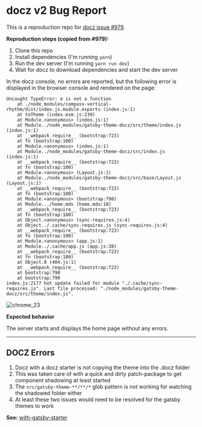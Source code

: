 # docz v2 Bug Report

This is a reproduction repo for [docz issue #979](https://github.com/pedronauck/docz/issues/979).

**Reproduction steps (copied from #979):**

1. Clone this repo
2. Install dependencies (I'm running `yarn`)
3. Run the dev server (I'm running `yarn run dev`)
4. Wait for docz to download dependencies and start the dev server

In the docz console, no errors are reported, but the following error is displayed in the browser console and rendered on the page:

```
Uncaught TypeError: e is not a function
    at ./node_modules/compass-vertical-rhythm/dist/index.js.module.exports (index.js:1)
    at toTheme (index.esm.js:239)
    at Module.<anonymous> (index.js:1)
    at Module../node_modules/gatsby-theme-docz/src/theme/index.js (index.js:1)
    at __webpack_require__ (bootstrap:723)
    at fn (bootstrap:100)
    at Module.<anonymous> (index.js:1)
    at Module../node_modules/gatsby-theme-docz/src/index.js (index.js:1)
    at __webpack_require__ (bootstrap:723)
    at fn (bootstrap:100)
    at Module.<anonymous> (Layout.js:1)
    at Module../node_modules/gatsby-theme-docz/src/base/Layout.js (Layout.js:1)
    at __webpack_require__ (bootstrap:723)
    at fn (bootstrap:100)
    at Module.<anonymous> (bootstrap:790)
    at Module.../home.mdx (home.mdx:18)
    at __webpack_require__ (bootstrap:723)
    at fn (bootstrap:100)
    at Object.<anonymous> (sync-requires.js:4)
    at Object../.cache/sync-requires.js (sync-requires.js:4)
    at __webpack_require__ (bootstrap:723)
    at fn (bootstrap:100)
    at Module.<anonymous> (app.js:1)
    at Module../.cache/app.js (app.js:38)
    at __webpack_require__ (bootstrap:723)
    at fn (bootstrap:100)
    at Object.0 (404.js:1)
    at __webpack_require__ (bootstrap:723)
    at bootstrap:790
    at bootstrap:790
index.js:2177 hot update failed for module "./.cache/sync-requires.js". Last file processed: "./node_modules/gatsby-theme-docz/src/theme/index.js".
```

![chrome_23](https://user-images.githubusercontent.com/24602724/61889843-2ba45300-aed4-11e9-8fbe-a14fc11e1066.png)

**Expected behavior**

The server starts and displays the home page without any errors.

---

## DOCZ Errors

1. Docz with a docz starter is not copying the theme into the .docz folder
2. This was taken care of with a quick and dirty patch-package to get component shadowing at least started
3. The `src/gatsby-theme-**/**/*` glob pattern is not working for watching the shadowed folder either
4. At least these two issues would need to be resolved for the gatsby themes to work 

**See:** [with-gatsby-starter](https://github.com/pigmanbear/docz-v2-mui-bug/tree/with-gatsby-starter)

